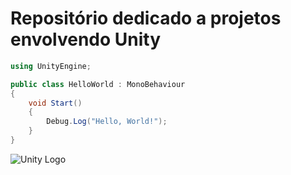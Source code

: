 # Repositório dedicado a projetos envolvendo Unity

```csharp
using UnityEngine;

public class HelloWorld : MonoBehaviour
{
    void Start()
    {
        Debug.Log("Hello, World!");
    }
}
```
![Unity Logo](https://img2.cgtrader.com/items/4007474/93b15d2d03/unity-3d-white-logo-3d-model-max-obj-fbx.jpg)

